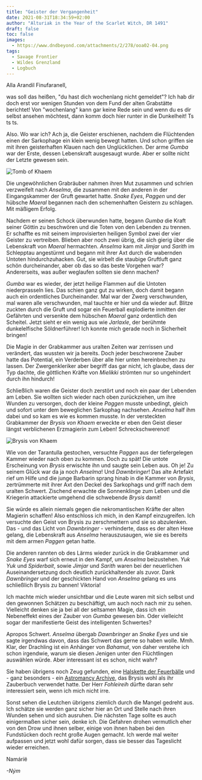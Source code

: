 ```yaml
---
title: "Geister der Vergangenheit"
date: 2021-08-31T18:34:59+02:00
author: "Alturiak in the Year of the Scarlet Witch, DR 1491"
draft: false
toc: false
images:
  - https://www.dndbeyond.com/attachments/2/278/ooa02-04.png
tags: 
  - Savage Frontier
  - Wildes Grenzland
  - Logbuch
---
```


Alla Arandil Finufaranell,

was soll das heißen, "du hast dich wochenlang nicht gemeldet"? Ich hab dir doch erst vor wenigen Stunden von dem Fund der alten Grabstätte berichtet! Von "wochenlang" kann gar keine Rede sein und wenn du es dir selbst ansehen möchtest, dann komm doch hier runter in die Dunkelheit! Ts ts ts.

Also. Wo war ich? Ach ja, die Geister erschienen, nachdem die Flüchtenden einen der Sarkophage ein klein wenig bewegt hatten. Und schon griffen sie mit ihren geisterhaften Klauen nach den Unglücklichen. Der arme _Gumba_ war der Erste, dessen Lebenskraft ausgesaugt wurde. Aber er sollte nicht der Letzte gewesen sein.

![Tomb of Khaem](https://i.imgur.com/VncBvBi.jpg)

Die ungewöhnlichen Grabräuber nahmen ihren Mut zusammen und schrien verzweifelt nach _Anselma_, die zusammen mit den anderen in der Eingangskammer der Gruft gewartet hatte. _Snake Eyes_, _Paggen_ und der hübsche _Maeral_ begannen nach den schemenhaften Geistern zu schlagen. Mit mäßigem Erfolg.

Nachdem er seinen Schock überwunden hatte, begann _Gumba_ die Kraft seiner Göttin zu beschwören und die Toten von den Lebenden zu trennen. Er schaffte es mit seinem improvisierten heiligen Symbol zwei der vier Geister zu vertreiben. Blieben aber noch zwei übrig, die sich gierig über die Lebenskraft von _Maeral_ hermachten. _Anselma_ kam mit _Jimjar_ und _Sarith_ im Schlepptau angestürmt und begann mit ihrer Axt durch die wabernden Untoten hindurchzuhacken. Gut, sie wirbelt die staubige Gruftluft ganz schön durcheinander, aber ob das so das beste Vorgehen war? Andererseits, was außer weglaufen sollten sie denn machen? 

_Gumba_ war es wieder, der jetzt heilige Flammen auf die Untoten niederprasseln lies. Das schien ganz gut zu wirken, doch damit begann auch ein ordentliches Durcheinander. Mal war der Zwerg verschwunden, mal waren alle verschwunden, mal tauchte er hier und da wieder auf. Blitze zuckten durch die Gruft und sogar ein Feuerball explodierte inmitten der Gefährten und versenkte dem hübschen _Maeral_ ganz ordentlich den Scheitel. Jetzt sieht er ein wenig aus wie _Jarlaxle_, der berühmte dunkelelfische Söldnerführer! Ich konnte mich gerade noch in Sicherheit bringen!

Die Magie in der Grabkammer aus uralten Zeiten war zerrissen und verändert, das wussten wir ja bereits. Doch jeder beschworene Zauber hatte das Potential, ein Verderben über alle hier unten hereinbrechen zu lassen. Der Zwergenkleriker aber begriff das gar nicht, ich glaube, dass der Typ dachte, die göttlichen Kräfte von _Mielikki_ strömten nur so ungehindert durch ihn hindurch!

Schließlich waren die Geister doch zerstört und noch ein paar der Lebenden am Leben. Sie wollten sich wieder nach oben zurückziehen, um ihre Wunden zu versorgen, doch der kleine _Paggen_ musste unbedingt, gleich und sofort unter dem beweglichen Sarkophag nachsehen. _Anselma_ half ihm dabei und so kam es wie es kommen musste. In der versteckten Grabkammer der _Brysis von Khaem_ erweckte er eben den Geist dieser längst verblichenen Erzmagierin zum Leben! Schreckschwerenot!

![Brysis von Khaem](https://i.imgur.com/WfmpCo7.png)

Wie von der Tarantulla gestochen, versuchte _Paggen_ aus der tiefergelegen Kammer wieder nach oben zu kommen. Doch zu spät! Die untote Erscheinung von _Brysis_ erwischte ihn und saugte sein Leben aus. Oh je! Zu seinem Glück war da ja noch _Anselma_! Und _Dawnbringer_! Das alte Artefakt rief um Hilfe und die junge Barbarin sprang hinab in die Kammer von _Brysis_, zertrümmerte mit ihrer Axt den Deckel des Sarkophags und griff nach dem uralten Schwert. Zischend erwachte die Sonnenklinge zum Leben und die Kriegerin attackierte umgehend die schwebende _Brysis_ damit!

Sie würde es allein niemals gegen die nekromantischen Kräfte der alten Magierin schaffen! Also entschloss ich mich, in den Kampf einzugreifen. Ich versuchte den Geist von Brysis zu zerschmettern und sie so abzulenken. Das - und das Licht von _Dawnbringer_ - verhinderte, dass es der alten Hexe gelang, die Lebenskraft aus _Anselma_ herauszusaugen, wie sie es bereits mit dem armen _Paggen_ getan hatte.

Die anderen rannten ob des Lärms wieder zurück in die Grabkammer und _Snake Eyes_ warf sich erneut in den Kampf, um _Anselma_ beizustehen. _Yuk Yuk_ und _Spiderbait_, sowie _Jimjar_ und _Sarith_ waren bei der neuerlichen Auseinandersetzung doch deutlich zurückhaltender als zuvor. Dank _Dawnbringer_ und der geschickten Hand von _Anselma_ gelang es uns schließlich Brysis zu bannen! Viktoria!

Ich machte mich wieder unsichtbar und die Leute waren mit sich selbst und den gewonnen Schätzen zu beschäftigt, um auch noch nach mir zu sehen. Vielleicht denken sie ja bei all der seltsamen Magie, dass ich ein Nebeneffekt eines der Zauber von _Gumba_ gewesen bin. Oder vielleicht sogar der manifestierte Geist des intelligenten Schwertes?

Apropos Schwert. _Anselma_ übergab _Dawnbringer_ an _Snake Eyes_ und sie sagte irgendwas davon, dass das Schwert das gerne so haben wolle. Mmh. Klar, der Drachling ist ein Anhänger von _Bahamut_, von daher verstehe ich schon irgendwie, warum sie diesen Jenigen unter den Flüchtlingen auswählen würde. Aber interessant ist es schon, nicht wahr?

Sie haben übrigens noch Zeug gefunden, eine [Halskette der Feuerbälle](https://discord.com/channels/701049814929899571/876568018061242410/876856090380357694) und - ganz besonders - ein [Astromancy Archive](https://www.dndbeyond.com/magic-items/astromancy-archive), das Brysis wohl als ihr Zauberbuch verwendet hatte. Der Herr _Fohleireih_ dürfte daran sehr interessiert sein, wenn ich mich nicht irre.

Sonst sehen die Leutchen übrigens ziemlich durch die Mangel gedreht aus. Ich schätze sie werden ganz sicher hier an Ort und Stelle nach ihren Wunden sehen und sich ausruhen. Die nächsten Tage sollte es auch einigermaßen sicher sein, denke ich. Die Gefahren drohen vermutlich eher von den Drow und ihnen selber, einige von ihnen haben bei den Fundstücken doch recht große Augen gemacht. Ich werde mal weiter aufpassen und jetzt wohl dafür sorgen, dass sie besser das Tageslicht wieder erreichen.

Namárië

_-Ným_
